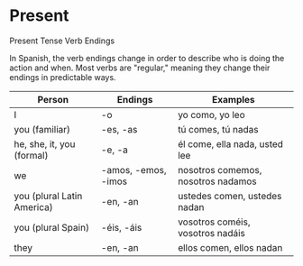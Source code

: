 # Present

Present Tense Verb Endings

In Spanish, the verb endings change in order to describe who is doing the action and when. Most verbs are "regular," meaning they change their endings in predictable ways.

| Person | Endings | Examples |
| ------ | ------- | -------- |
| I	| -o | yo como, yo leo |
| you	(familiar) |	-es, -as |	tú comes, tú nadas |
| he, she, it, you (formal)	|	-e, -a |	él come, ella nada, usted lee |
| we	|	-amos, -emos, -imos |	nosotros comemos, nosotros nadamos |
| you (plural Latin America)	|	-en, -an |	ustedes comen, ustedes nadan |
| you (plural Spain)	|	-éis, -áis |	vosotros coméis, vosotros nadáis |
| they	|	-en, -an |	ellos comen, ellos nadan |

